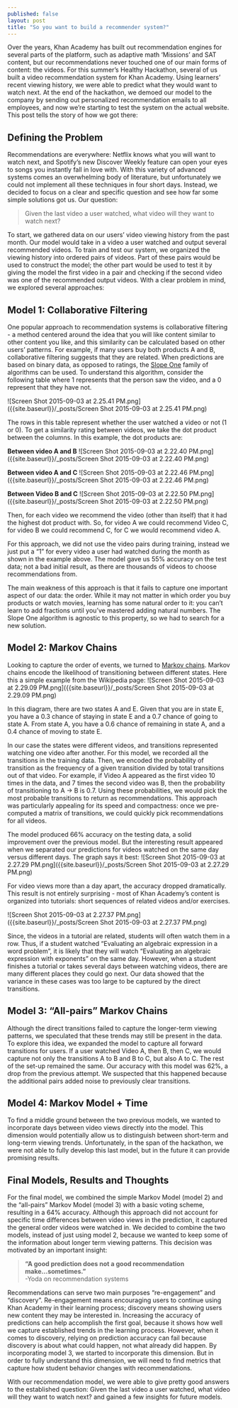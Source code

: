 ```yaml
---
published: false
layout: post
title: "So you want to build a recommender system?"
---
```



Over the years, Khan Academy has built out recommendation engines for several parts of the platform, such as adaptive math ‘Missions’ and SAT content, but our recommendations never touched one of our main forms of content: the videos. For this summer’s Healthy Hackathon, several of us built a video recommendation system for Khan Academy. Using learners’ recent viewing history, we were able to predict what they would want to watch next. At the end of the hackathon, we demoed our model to the company by sending out personalized recommendation emails to all employees, and now we’re starting to test the system on the actual website. This post tells the story of how we got there:

## Defining the Problem
Recommendations are everywhere: Netflix knows what you will want to watch next, and Spotify’s new Discover Weekly feature can open your eyes to songs you instantly fall in love with. With this variety of advanced systems comes an overwhelming body of literature, but unfortunately we could not implement all these techniques in four short days. Instead, we decided to focus on a clear and specific question and see how far some simple solutions got us. Our question:


> Given the last video a user watched, what video will they want to watch next?


To start, we gathered data on our users’ video viewing history from the past month. Our model would take in a video a user watched and output several recommended videos. To train and test our system, we organized the viewing history into ordered pairs of videos. Part of these pairs would be used to construct the model; the other part would be used to test it by giving the model the first video in a pair and checking if the second video was one of the recommended output videos. With a clear problem in mind, we explored several approaches:

## Model 1: Collaborative Filtering
One popular approach to recommendation systems is collaborative filtering - a method centered around the idea that you will like content similar to other content you like, and this similarity can be calculated based on other users’ patterns. For example, if many users buy both products A and B, collaborative filtering suggests that they are related. When predictions are based on binary data, as opposed to ratings, the [Slope One](https://en.wikipedia.org/wiki/Slope_One) family of algorithms can be used. To understand this algorithm, consider the following table where 1 represents that the person saw the video, and a 0 represent that they have not.

![Screen Shot 2015-09-03 at 2.25.41 PM.png]({{site.baseurl}}/_posts/Screen Shot 2015-09-03 at 2.25.41 PM.png)

The rows in this table represent whether the user watched a video or not (1 or 0). To get a similarity rating between videos, we take the dot product between the columns. In this example, the dot products are:  

**Between video A and B**
![Screen Shot 2015-09-03 at 2.22.40 PM.png]({{site.baseurl}}/_posts/Screen Shot 2015-09-03 at 2.22.40 PM.png)

**Between video A and C**
![Screen Shot 2015-09-03 at 2.22.46 PM.png]({{site.baseurl}}/_posts/Screen Shot 2015-09-03 at 2.22.46 PM.png)

**Between Video B and C**
![Screen Shot 2015-09-03 at 2.22.50 PM.png]({{site.baseurl}}/_posts/Screen Shot 2015-09-03 at 2.22.50 PM.png)


Then, for each video we recommend the video (other than itself) that it had the highest dot product with. So, for video A we could recommend Video C, for video B we could recommend C, for C we would recommend video A.

For this approach, we did not use the video pairs during training, instead we just put a “1” for every video a user had watched during the month as shown in the example above. The model gave us 55% accuracy on the test data; not a bad initial result, as there are thousands of videos to choose recommendations from.

The main weakness of this approach is that it fails to capture one important aspect of our data: the order. While it may not matter in which order you buy products or watch movies, learning has some natural order to it: you can’t learn to add fractions until you’ve mastered adding natural numbers. The Slope One algorithm is agnostic to this property, so we had to search for a new solution.

## Model 2: Markov Chains
Looking to capture the order of events, we turned to [Markov chains](https://en.wikipedia.org/wiki/Markov_chain). Markov chains encode the likelihood of transitioning between different states. Here this a simple example from the Wikipedia page:
![Screen Shot 2015-09-03 at 2.29.09 PM.png]({{site.baseurl}}/_posts/Screen Shot 2015-09-03 at 2.29.09 PM.png)

In this diagram, there are two states A and E. Given that you are in state E, you have a 0.3 chance of staying in state E and a 0.7 chance of going to state A.  From state A, you have a 0.6 chance of remaining in state A, and a 0.4 chance of moving to state E.

In our case the states were different videos, and transitions represented watching one video after another. For this model, we recorded all the transitions in the training data. Then, we encoded the probability of transition as the frequency of a given transition divided by total transitions out of that video. For example, if Video A appeared as the first video 10 times in the data, and 7 times the second video was B, then the probability of transitioning to A -> B is 0.7. Using these probabilities, we would pick the most probable transitions to return as recommendations. This approach was particularly appealing for its speed and compactness: once we pre-computed a matrix of transitions, we could quickly pick recommendations for all videos. 

The model produced 66% accuracy on the testing data, a solid improvement over the previous model. But the interesting result appeared when we separated our predictions for videos watched on the same day versus different days. The graph says it best:
![Screen Shot 2015-09-03 at 2.27.29 PM.png]({{site.baseurl}}/_posts/Screen Shot 2015-09-03 at 2.27.29 PM.png)

For video views more than a day apart, the accuracy dropped dramatically. This result is not entirely surprising - most of Khan Academy’s content is organized into tutorials: short sequences of related videos and/or exercises.

![Screen Shot 2015-09-03 at 2.27.37 PM.png]({{site.baseurl}}/_posts/Screen Shot 2015-09-03 at 2.27.37 PM.png)
 
Since, the videos in a tutorial are related, students will often watch them in a row. Thus, if a student watched “Evaluating an algebraic expression in a word problem”, it is likely that they will watch “Evaluating an algebraic expression with exponents” on the same day. However, when a student finishes a tutorial or takes several days between watching videos, there are many different places they could go next. Our data showed that the variance in these cases was too large to be captured by the direct transitions.


## Model 3: “All-pairs” Markov Chains
Although the direct transitions failed to capture the longer-term viewing patterns, we speculated that these trends may still be present in the data. To explore this idea, we expanded the model to capture all forward transitions for users. If a user watched Video A, then B, then C, we would capture not only the transitions A to B and B to C, but also A to C. The rest of the set-up remained the same. Our accuracy with this model was 62%, a drop from the previous attempt. We suspected that this happened because the additional pairs added noise to previously clear transitions.


## Model 4: Markov Model + Time
To find a middle ground between the two previous models, we wanted to incorporate days between video views directly into the model. This dimension would potentially allow us to distinguish between short-term and long-term viewing trends. Unfortunately, in the span of the hackathon, we were not able to fully develop this last model, but in the future it can provide promising results.

## Final Models, Results and Thoughts
For the final model, we combined the simple Markov Model (model 2) and the “all-pairs” Markov Model (model 3) with a basic voting scheme, resulting in a 64% accuracy. Although this approach did not account for specific time differences between video views in the prediction, it captured the general order videos were watched in. We decided to combine the two models, instead of just using model 2, because we wanted to keep some of the information about longer term viewing patterns. This decision was motivated by an important insight:

> **“A good prediction does not a good recommendation make...sometimes.”**									
>                                                -Yoda on recommendation systems

Recommendations can serve two main purposes “re-engagement” and “discovery”. Re-engagement means encouraging users to continue using Khan Academy in their learning process; discovery means showing users new content they may be interested in.  Increasing the accuracy of predictions can help accomplish the first goal, because it shows how well we capture established trends in the learning process. However, when it comes to discovery,  relying on prediction accuracy can fail because discovery is about what could happen, not what already did happen. By incorporating model 3, we started to incorporate this dimension. But in order to fully understand this dimension, we will need to find metrics that capture how student behavior changes with recommendations.

With our recommendation model, we were able to give pretty good answers to the established question: Given the last video a user watched, what video will they want to watch next? and gained a few insights for future models.

